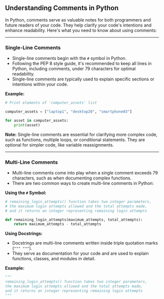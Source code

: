 ## **Understanding Comments in Python**

In Python, comments serve as valuable notes for both programmers and future readers of your code. They help clarify your code's intentions and enhance readability. Here's what you need to know about using comments:

----

### **Single-Line Comments**

- Single-line comments begin with the `#` symbol in Python.
- Following the PEP 8 style guide, it's recommended to keep all lines in Python, including comments, under 79 characters for optimal readability.
- Single-line comments are typically used to explain specific sections or intentions within your code.

**Example:**

```python
# Print elements of 'computer_assets' list

computer_assets = ["laptop1", "desktop20", "smartphone03"]

for asset in computer_assets:
    print(asset)
```

**Note:** Single-line comments are essential for clarifying more complex code, such as functions, multiple loops, or conditional statements. They are optional for simpler code, like variable reassignments.

---

### **Multi-Line Comments**

- Multi-line comments come into play when a single comment exceeds 79 characters, such as when documenting complex functions.
- There are two common ways to create multi-line comments in Python:

**Using the `#` Symbol:**

```python
# remaining_login_attempts() function takes two integer parameters,
# the maximum login attempts allowed and the total attempts made,
# and it returns an integer representing remaining login attempts

def remaining_login_attempts(maximum_attempts, total_attempts):
    return maximum_attempts - total_attempts
```

**Using Docstrings:**

- Docstrings are multi-line comments written inside triple quotation marks (`""" """`).
- They serve as documentation for your code and are used to explain functions, classes, and modules in detail.

**Example:**

```python
"""
remaining_login_attempts() function takes two integer parameters,
the maximum login attempts allowed and the total attempts made,
and it returns an integer representing remaining login attempts
"""
```
